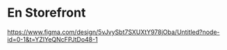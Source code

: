 # En Storefront

https://www.figma.com/design/5vJvySbt7SXUXtY978jOba/Untitled?node-id=0-1&t=YZIYeQNcFPJtDo48-1
